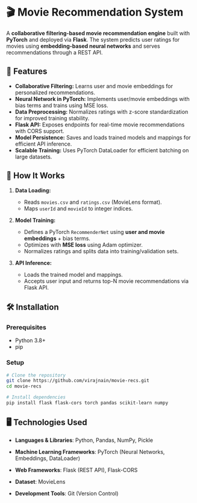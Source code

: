 # 🎬 Movie Recommendation System

A **collaborative filtering-based movie recommendation engine** built with **PyTorch** and deployed via **Flask**. The system predicts user ratings for movies using **embedding-based neural networks** and serves recommendations through a REST API.


## 🚀 Features
- **Collaborative Filtering:** Learns user and movie embeddings for personalized recommendations.  
- **Neural Network in PyTorch:** Implements user/movie embeddings with bias terms and trains using MSE loss.  
- **Data Preprocessing:** Normalizes ratings with z-score standardization for improved training stability.  
- **Flask API:** Exposes endpoints for real-time movie recommendations with CORS support.  
- **Model Persistence:** Saves and loads trained models and mappings for efficient API inference.  
- **Scalable Training:** Uses PyTorch DataLoader for efficient batching on large datasets.


## 🧠 How It Works
1. **Data Loading:**  
   - Reads `movies.csv` and `ratings.csv` (MovieLens format).  
   - Maps `userId` and `movieId` to integer indices.

2. **Model Training:**  
   - Defines a PyTorch `RecommenderNet` using **user and movie embeddings** + bias terms.  
   - Optimizes with **MSE loss** using Adam optimizer.  
   - Normalizes ratings and splits data into training/validation sets.

3. **API Inference:**  
   - Loads the trained model and mappings.  
   - Accepts user input and returns top-N movie recommendations via Flask API.

## 🛠 Installation

### Prerequisites
- Python 3.8+
- pip

### Setup
```bash
# Clone the repository
git clone https://github.com/virajnain/movie-recs.git
cd movie-recs

# Install dependencies
pip install flask flask-cors torch pandas scikit-learn numpy
```

## 🖥 Technologies Used
- **Languages & Libraries**: Python, Pandas, NumPy, Pickle

- **Machine Learning Frameworks**: PyTorch (Neural Networks, Embeddings, DataLoader)

- **Web Frameworks**: Flask (REST API), Flask-CORS

- **Dataset**: MovieLens

- **Development Tools**: Git (Version Control)